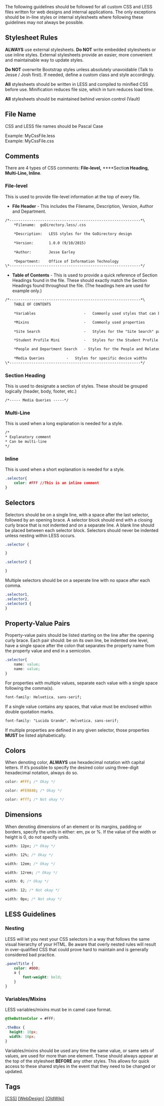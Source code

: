 <div class="alert alert-info">The following guidelines should be followed for all custom CSS and LESS files written for web designs and internal applications. The only exceptions should be in-line styles or internal stylesheets where following these guidelines may not always be possible.​</div>

## Stylesheet Rules  

**ALWAYS** use external stylesheets. **Do NOT** write embedded stylesheets or use inline styles. External stylesheets provide an easier, more convenient and maintainable way to update styles.

**Do NOT** overwrite Bootstrap styles unless absolutely unavoidable (Talk to Jesse / Josh first). If needed, define a custom class and style accordingly.  

**All** stylesheets should be written in LESS and compiled to minified CSS before use. <span>Minification reduces file size, which in turn reduces load time.</span>

**All** stylesheets should be maintained behind version control (Vault)

<span>

## File Name

CSS and LESS file names should be Pascal Case  

<span><span>Example: MyCssFile.less</span></span>  
Example: MyCssFile.css  

</span>

## Comments

There are 4 types of CSS comments: **File-level,** ****Sectio**n Heading, Multi-Line, Inline**.

### File-level

This is used to provide file-level information at the top of every file.

*   **File Header** - This includes the Filename, Description, Version, Author and Department.

```html
/*------------------------------------------------------------*\
	*Filename:	goDirectory.less/.css
	
	*Description: 	LESS styles for the GoDirectory design
					
	*Version:		1.0.0 (9/10/2015)
	
	*Author:		Jesse Earley
	
	*Department:	Office of Information Technology
\*------------------------------------------------------------*/
```

*   **Table of Contents** - This is used to provide a quick reference of Section Headings found in the file. These should exactly match the Section Headings found throughout the file. (The headings here are used for example only.)

```html
/*------------------------------------------------------------*\
	TABLE OF CONTENTS
	
	*Variables                      -   Commonly used styles that can be readily updated

    *Mixins                         -   Commonly used properties
        
    *Site Search                    -   Styles for the "Site Search" page of the Directory

    *Student Profile Mini           -   Styles for the Student Profile Mini webpart

    *People and Department Search   - Styles for the People and Related Department page of the Directory
								
	*Media Queries  		-	Styles for specific device widths
\*------------------------------------------------------------*/
```

### Section Heading

<span class="ms-rteThemeForeColor-2-0">This is used to designate a section of styles. These should be grouped logically (header, body, footer, etc.)</span>

```html
/*-----	Media Queries -----*/
```

### Multi-Line

This is used when a long explanation is needed for a style.  

```html
/*
* Explanatory comment
* Can be multi-line
*/
```

### Inline

This is used when a short explanation is needed for a style.  

```css
.selector{
    color: #FFF //This is an inline comment
}
```

## Selectors

Selectors should be on a single line, with a space after the last selector, followed by an opening brace. A selector block should end with a closing curly brace that is not indented and on a separate line. A blank line should be placed between each selector block. Selectors should never be indented unless nesting within LESS occurs.

```css
.selector {

}

.selector2 {

}
```

Multiple selectors should be on a seperate line with no space after each comma.

```css
.selector1,
.selector2,
.selector3 {
}
```

<span class="ms-rteThemeForeColor-2-0"></span><span class="ms-rteThemeForeColor-2-0"></span>

## <span class="ms-rteThemeForeColor-2-0">Property-Value Pairs  
</span>

<span class="ms-rteThemeForeColor-2-0">Property-value pairs should be listed starting on the line after the opening curly brace. Each pair should: be on its own line, be indented one level, have a single space after the colon that separates the property name from the property value and <span class="ms-rteThemeFontFace-1 ms-rteThemeForeColor-2-0">end in a semicolon.</span></span>

```css
.selector{
    name: value;
    name: value;
}
```

<span class="ms-rteThemeForeColor-2-0">For properties with multiple values, separate each value with a single space following the comma(s).</span>

```css
font-family: Helvetica, sans-serif;
```

If a single value contains any spaces, that value must be enclosed within double quotation marks.

```css
font-family: "Lucida Grande", Helvetica, sans-serif;
```

<span class="ms-rteThemeForeColor-2-0">If multiple properties are defined in any given selector, those properties **MUST** be listed alphabetically.  
</span>

## <span class="ms-rteThemeForeColor-2-0">Colors</span>

<span class="ms-rteThemeForeColor-2-0">When denoting color, **ALWAYS** use hexadecimal notation with capital letters. If it’s possible to specify the desired color using three-digit hexadecimal notation, always do so.</span>

```css
color: #FFF; /* Okay */

color: #FE9848; /* Okay */

color: #fff; /* Not okay */
```

## <span class="ms-rteThemeForeColor-2-0">Dimensions</span>

<span class="ms-rteThemeForeColor-2-0">When denoting dimensions of an element or its margins, padding or borders, specify the units in either: em, px or %. If the value of the width or height is 0, do not specify units.</span>

```css
width: 12px; /* Okay */

width: 12%; /* Okay */

width: 12em; /* Okay */

width: 12rem; /* Okay */

width: 0; /* Okay */

width: 12; /* Not okay */

width: 0px; /* Not okay */
```

## <span class="ms-rteThemeForeColor-2-0">LESS Guidelines  
</span>

### Nesting

<span class="ms-rteThemeForeColor-2-0">LESS will let you nest your CSS selectors in a way that follows the same visual hierarchy of your HTML. Be aware that overly nested rules will result in over-qualified CSS that could prove hard to maintain and is generally considered bad practice.</span>

```css
.panelTitle {
    color: #000;
    a {
        font-weight: bold;
    }
}
```

### Variables/Mixins  

<span class="ms-rteThemeForeColor-2-0">LESS variables/mixins must be in camel case format.</span>

```css
@theButtonColor = #FFF;

.theBox {
  height: 10px;
  width: 10px;
}
```

<span class="ms-rteThemeForeColor-2-0">Variables/mixins should be used any time the same value, or same sets of values, are used for more than one element. These should always appear at the top of the stylesheet **BEFORE** any other styles. This allows for quick access to these shared styles in the event that they need to be changed or updated.</span>

## Tags
[[CSS]](https://code.cmich.edu/search?project_id=365&repository_ref=master&scope=wiki_blobs&search=CSSTag)
[[WebDesign]](https://code.cmich.edu/search?project_id=365&repository_ref=master&scope=wiki_blobs&search=WebDesignTag)
[[OldWiki]](https://code.cmich.edu/search?project_id=365&repository_ref=master&scope=wiki_blobs&search=OldWikiTag)
